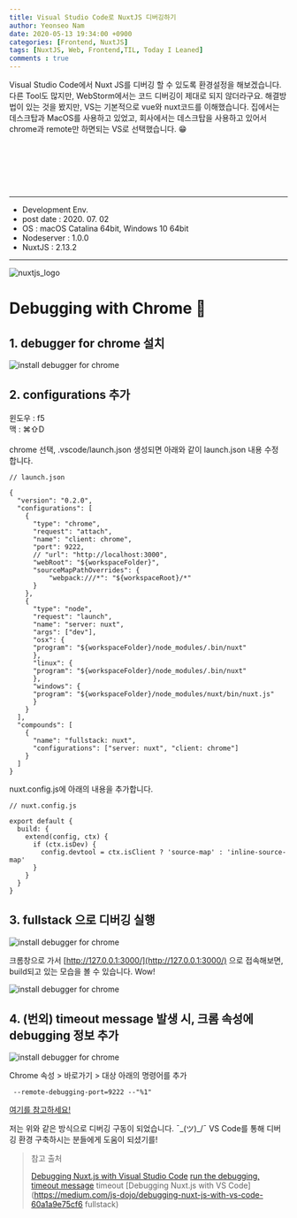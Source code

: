 ```yaml
---
title: Visual Studio Code로 NuxtJS 디버깅하기
author: Yeonseo Nam
date: 2020-05-13 19:34:00 +0900
categories: [Frontend, NuxtJS]
tags: [NuxtJS, Web, Frontend,TIL, Today I Leaned]
comments : true
---
```


Visual Studio Code에서 Nuxt JS를 디버깅 할 수 있도록 환경설정을 해보겠습니다. 다른 Tool도 많지만, WebStorm에서는 코드 디버깅이 제대로 되지 않더라구요. 해결방법이 있는 것을 봤지만, VS는 기본적으로 vue와 nuxt코드를 이해했습니다. 집에서는 데스크탑과 MacOS를 사용하고 있었고, 회사에서는 데스크탑을 사용하고 있어서 chrome과 remote만 하면되는 VS로 선택했습니다. 😁


<br/><br/><br/><br/><br/>


---

* Development Env.
* post date : 2020. 07. 02
* OS : macOS Catalina 64bit, Windows 10 64bit
* Nodeserver : 1.0.0
* NuxtJS : 2.13.2

---


![nuxtjs_logo](/post/images/logo/NuxtJS_Logo.png)

# Debugging with Chrome 🐣


## 1. debugger for chrome 설치

![install debugger for chrome](/post/images/2020-07-02-nuxtdebugwithvs.png)



## 2. configurations 추가

윈도우 : f5
<br/>
맥 : ⌘⇧D
<br/><br/>
chrome 선택, .vscode/launch.json 생성되면 아래와 같이 launch.json 내용 수정 합니다.

```
// launch.json

{
  "version": "0.2.0",
  "configurations": [
    {
      "type": "chrome",
      "request": "attach",
      "name": "client: chrome",
      "port": 9222,
      // "url": "http://localhost:3000",
      "webRoot": "${workspaceFolder}",
      "sourceMapPathOverrides": {
          "webpack:///*": "${workspaceRoot}/*"
      }
    },
    {
      "type": "node",
      "request": "launch",
      "name": "server: nuxt",
      "args": ["dev"],
      "osx": {
      "program": "${workspaceFolder}/node_modules/.bin/nuxt"
      },
      "linux": {
      "program": "${workspaceFolder}/node_modules/.bin/nuxt"
      },
      "windows": {
      "program": "${workspaceFolder}/node_modules/nuxt/bin/nuxt.js"
      }
    }
  ],
  "compounds": [
    {
      "name": "fullstack: nuxt",
      "configurations": ["server: nuxt", "client: chrome"]
    }
  ]
}
```

nuxt.config.js에 아래의 내용을 추가합니다.
```
// nuxt.config.js

export default {
  build: {
    extend(config, ctx) {
      if (ctx.isDev) {
        config.devtool = ctx.isClient ? 'source-map' : 'inline-source-map'
      }
    }
  }
}
```


## 3. fullstack 으로 디버깅 실행

![install debugger for chrome](/post/images/2020-07-02-nuxtdebugwithvs2.png)

크롬창으로 가서 [http://127.0.0.1:3000/](http://127.0.0.1:3000/) 으로 접속해보면, build되고 있는 모습을 볼 수 있습니다. Wow!

![install debugger for chrome](/post/images/2020-07-02-nuxtdebugwithvs3.png)




## 4. (번외) timeout message 발생 시, 크롬 속성에 debugging 정보 추가

![install debugger for chrome](/post/images/2020-07-02-nuxtdebugwithvs4.png)

Chrome 속성 > 바로가기 > 대상
아래의 명령어를 추가
```
 --remote-debugging-port=9222 --"%1"
```

[여기를 참고하세요!](https://liftcodeplay.com/2019/12/25/how-to-debug-nuxt-js-with-vs-code/)



저는 위와 같은 방식으로 디버깅 구동이 되었습니다.  ¯\_(ツ)_/¯
VS Code를 통해 디버깅 환경 구축하시는 분들에게 도움이 되셨기를!



> 참고 출처
>
> [Debugging Nuxt.js with Visual Studio Code](https://codeburst.io/debugging-nuxt-js-with-visual-studio-code-724920140b8f)
> [run the debugging, timeout message](https://liftcodeplay.com/2019/12/25/how-to-debug-nuxt-js-with-vs-code/) 
timeout
> [Debugging Nuxt.js with VS Code](https://medium.com/js-dojo/debugging-nuxt-js-with-vs-code-60a1a9e75cf6
fullstack) 
